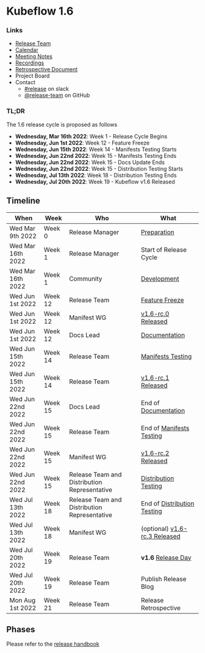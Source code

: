 # Kubeflow 1.6

### Links

- [Release Team](release-team.md)
- [Calendar](https://arrik.to/kf-release-team-cal)
- [Meeting Notes](https://arrik.to/kf-release-team-notes)
- [Recordings](https://arrik.to/kf-release-team-recordings)
- [Retrospective Document](https://bit.ly/kf-release-1-6-retro)
- Project Board
- Contact
  - [#release](https://app.slack.com/client/T7QLHSH6U/C9V2WT2KV) on slack
  - [@release-team](https://github.com/orgs/kubeflow/teams/release-team) on GitHub

### TL;DR

The 1.6 release cycle is proposed as follows

- **Wednesday, Mar 16th 2022**: Week 1 - Release Cycle Begins
- **Wednesday, Jun 1st 2022**: Week 12 - Feature Freeze
- **Wednesday, Jun 15th 2022**: Week 14 - Manifests Testing Starts
- **Wednesday, Jun 22nd 2022**: Week 15 - Manifests Testing Ends
- **Wednesday, Jun 22nd 2022**: Week 15 - Docs Update Ends
- **Wednesday, Jun 22nd 2022**: Week 15 - Distribution Testing Starts
- **Wednesday, Jul 13th 2022**: Week 18 - Distribution Testing Ends
- **Wednesday, Jul 20th 2022**: Week 19 - Kubeflow v1.6 Released

## Timeline

| **When** | **Week** | **Who** | **What** |
| -------- | -------- | ------- | -------- |
| Wed Mar 9th 2022 | Week 0 | Release Manager | [Preparation](../handbook.md#preparation) |
| Wed Mar 16th 2022 | Week 1 | Release Manager | Start of Release Cycle |
| Wed Mar 16th 2022 | Week 1 | Community | [Development](../handbook.md#development-10-weeks) |
| Wed Jun 1st 2022 | Week 12 | Release Team | [Feature Freeze](../handbook.md#feature-freeze-2-weeks) |
| Wed Jun 1st 2022 | Week 12 | Manifest WG | [v1.6-rc.0 Released](../handbook.md#feature-freeze-2-weeks) |
| Wed Jun 1st 2022 | Week 12 | Docs Lead | [Documentation](../handbook.md#documentation) |
| Wed Jun 15th 2022 | Week 14 | Release Team | [Manifests Testing](../handbook.md#manifests-testing-1-week) |
| Wed Jun 15th 2022 | Week 14 | Release Team | [v1.6-rc.1 Released](../handbook.md#feature-freeze-2-weeks) |
| Wed Jun 22nd 2022 | Week 15 | Docs Lead | End of [Documentation](../handbook.md#documentation) |
| Wed Jun 22nd 2022 | Week 15 | Release Team | End of [Manifests Testing](../handbook.md#manifests-testing-1-week) |
| Wed Jun 22nd 2022 | Week 15 | Manifest WG | [v1.6-rc.2 Released](../handbook.md#feature-freeze-2-weeks) |
| Wed Jun 22nd 2022 | Week 15 | Release Team and Distribution Representative | [Distribution Testing](../handbook.md#distribution-testing-3-weeks) |
| Wed Jul 13th 2022 | Week 18 | Release Team and Distribution Representative | End of [Distribution Testing](../handbook.md#distribution-testing-3-weeks) |
| Wed Jul 13th 2022 | Week 18 | Manifest WG | (optional) [v1.6-rc.3 Released](../handbook.md#distribution-testing-3-weeks) |
| Wed Jul 20th 2022 | Week 19 | Release Team | **v1.6** [Release Day](../handbook.md/#release) |
| Wed Jul 20th 2022 | Week 19 | Release Team | Publish Release Blog |
| Mon Aug 1st 2022 | Week 21 | Release Team | Release Retrospective |

## Phases

Please refer to the [release handbook](../handbook.md)
